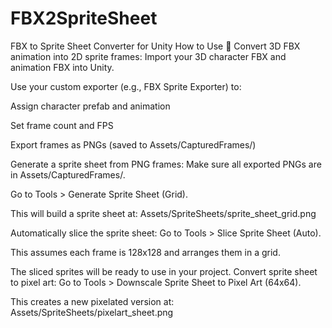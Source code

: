 # FBX2SpriteSheet
FBX to Sprite Sheet Converter for Unity
 How to Use
🧍 Convert 3D FBX animation into 2D sprite frames:
Import your 3D character FBX and animation FBX into Unity.

Use your custom exporter (e.g., FBX Sprite Exporter) to:

Assign character prefab and animation

Set frame count and FPS

Export frames as PNGs (saved to Assets/CapturedFrames/)

 Generate a sprite sheet from PNG frames:
Make sure all exported PNGs are in Assets/CapturedFrames/.

Go to Tools > Generate Sprite Sheet (Grid).

This will build a sprite sheet at:
Assets/SpriteSheets/sprite_sheet_grid.png

 Automatically slice the sprite sheet:
Go to Tools > Slice Sprite Sheet (Auto).

This assumes each frame is 128x128 and arranges them in a grid.

The sliced sprites will be ready to use in your project.
Convert sprite sheet to pixel art:
Go to Tools > Downscale Sprite Sheet to Pixel Art (64x64).

This creates a new pixelated version at:
Assets/SpriteSheets/pixelart_sheet.png
